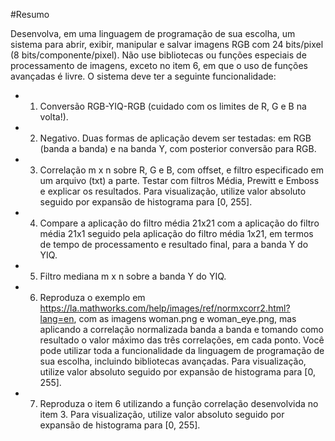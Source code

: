 #Resumo

Desenvolva, em uma linguagem de programação de sua escolha, um sistema para abrir,
exibir, manipular e salvar imagens RGB com 24 bits/pixel (8 bits/componente/pixel). Não
use bibliotecas ou funções especiais de processamento de imagens, exceto no item 6, em
que o uso de funções avançadas é livre. O sistema deve ter a seguinte funcionalidade:

- 1. Conversão RGB-YIQ-RGB (cuidado com os limites de R, G e B na volta!).

- 2. Negativo. Duas formas de aplicação devem ser testadas: em RGB (banda a banda) e
na banda Y, com posterior conversão para RGB.

- 3. Correlação m x n sobre R, G e B, com offset, e filtro especificado em um arquivo (txt)
a parte. Testar com filtros Média, Prewitt e Emboss e explicar os resultados. Para
visualização, utilize valor absoluto seguido por expansão de histograma para [0, 255].

- 4. Compare a aplicação do filtro média 21x21 com a aplicação do filtro média 21x1
seguido pela aplicação do filtro média 1x21, em termos de tempo de processamento
e resultado final, para a banda Y do YIQ.

- 5. Filtro mediana m x n sobre a banda Y do YIQ.

- 6. Reproduza o exemplo em
https://la.mathworks.com/help/images/ref/normxcorr2.html?lang=en, com as
imagens woman.png e woman_eye.png, mas aplicando a correlação normalizada
banda a banda e tomando como resultado o valor máximo das três correlações, em
cada ponto. Você pode utilizar toda a funcionalidade da linguagem de programação
de sua escolha, incluindo bibliotecas avançadas. Para visualização, utilize valor
absoluto seguido por expansão de histograma para [0, 255].

- 7. Reproduza o item 6 utilizando a função correlação desenvolvida no item 3. Para
visualização, utilize valor absoluto seguido por expansão de histograma para [0, 255].
